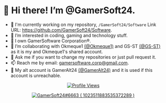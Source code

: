 # 👋 Hi there! I’m @GamerSoft24.
- 🔭 I'm currently working on my repository, `/GamerSoft24/Software` Link URL: https://github.com/GamerSoft24/Software.
- 👀 I’m interested in coding, gaming and technology stuff.
- 🌱 I own GamerSoftware Corporation®.
- 💞️ I’m collaborating with Okmeque1 [(@Okmeque1)](https://github.com/Okmeque1) and GS-ST [(@GS-ST)](https://Github.com/GS-ST) as it is my and Okmeque1's shared account.
- 💬 Ask me if you want to change my repositories or just pull request it.
- 📫 Reach me by email: gamersoftware.corp@gmail.com.
- 🧾 My alt account is GamerAlt24 [(@GamerAlt24)](https://github.com/GamerAlt24) and it is used if this account is unreachable.
  
<p align="center"> 
  <a href="https://github.com/GamerSoft24">
    <img src="https://komarev.com/ghpvc/?username=GamerSoft24&color=red&style=for-the-badge" alt="Profile Views" /> 
  </a>
</p>

<p align="center">
  <a href="https://discord.com/users/1023511883535372289">
     <img src="https://discord.c99.nl/widget/theme-3/1023511883535372289.png" alt="GamerSoft24#6663 ( 1023511883535372289 )"/>
       </a>
</p>

